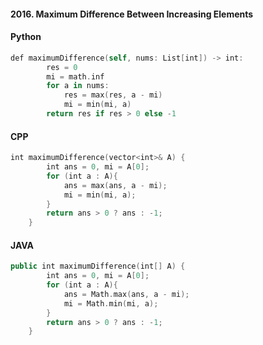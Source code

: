 #### 2016. Maximum Difference Between Increasing Elements
#### Python
```swift
def maximumDifference(self, nums: List[int]) -> int:
        res = 0
        mi = math.inf
        for a in nums:
            res = max(res, a - mi)
            mi = min(mi, a)
        return res if res > 0 else -1
```


#### CPP
```swift
int maximumDifference(vector<int>& A) {
        int ans = 0, mi = A[0];
        for (int a : A){
            ans = max(ans, a - mi);
            mi = min(mi, a);
        }
        return ans > 0 ? ans : -1;
    }
```

#### JAVA
```swift
public int maximumDifference(int[] A) {
        int ans = 0, mi = A[0];
        for (int a : A){
            ans = Math.max(ans, a - mi);
            mi = Math.min(mi, a);
        }
        return ans > 0 ? ans : -1;
    }
```
